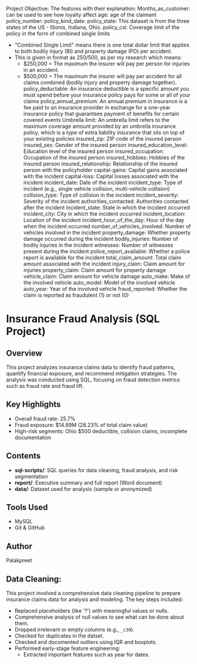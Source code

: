 Project Objective:
The features with their explanation:
Months_as_customer: can be used to see how loyalty affect
age: age of the claimant
policy_number:
policy_bind_date:
policy_state: This dataset is from the three states of the US - Illionis, Indiana, Ohio.
policy_csl: Coverage limit of the policy in the form of combined single limits
- "Combined Single Limit" means there is one total dollar limit that applies to both bodily injury (BI) and property damage (PD) per accident.
- This is given in format as 250/500, as per my research which means:
    - $250,000 = The maximum the insurer will pay per person for injuries in an accident.
    - $500,000 = The maximum the insurer will pay per accident for all claims combined (bodily injury and property damage together).
policy_deductable: An insurance deductible is a specific amount you must spend before your insurance policy pays for some or all of your claims
policy_annual_premium: An annual premium in insurance is a fee paid to an insurance provider in exchange for a one-year insurance policy that guarantees payment of benefits for certain covered events
Umbrella limit: An umbrella limit refers to the maximum coverage amount provided by an umbrella insurance policy, which is a type of extra liability insurance that sits on top of your existing policies
insured_zip: ZIP code of the insured person
insured_sex: Gender of the insured person
insured_education_level: Education level of the insured person
insured_occupation: Occupation of the insured person
insured_hobbies: Hobbies of the insured person
insured_relationship: Relationship of the insured person with the policyholder
capital-gains: Capital gains associated with the incident
capital-loss: Capital losses associated with the incident
incident_date: Date of the incident
incident_type: Type of incident (e.g., single vehicle collision, multi-vehicle collision)
collision_type: Type of collision in the incident
incident_severity: Severity of the incident
authorities_contacted: Authorities contacted after the incident
incident_state: State in which the incident occurred
incident_city: City in which the incident occurred
incident_location: Location of the incident
incident_hour_of_the_day: Hour of the day when the incident occurred
number_of_vehicles_involved: Number of vehicles involved in the incident
property_damage: Whether property damage occurred during the incident
bodily_injuries: Number of bodily injuries in the incident
witnesses: Number of witnesses present during the incident
police_report_available: Whether a police report is available for the incident
total_claim_amount: Total claim amount associated with the incident
injury_claim: Claim amount for injuries
property_claim: Claim amount for property damage
vehicle_claim: Claim amount for vehicle damage
auto_make: Make of the involved vehicle
auto_model: Model of the involved vehicle
auto_year: Year of the involved vehicle
fraud_reported: Whether the claim is reported as fraudulent (1) or not (0)

# Insurance Fraud Analysis (SQL Project)

## Overview
This project analyzes insurance claims data to identify fraud patterns, quantify financial exposure, and recommend mitigation strategies. The analysis was conducted using SQL, focusing on fraud detection metrics such as fraud rate and fraud lift.

## Key Highlights
- Overall fraud rate: 25.7%
- Fraud exposure: $14.89M (28.23% of total claim value)
- High-risk segments: Ohio $500 deductible, collision claims, incomplete documentation

## Contents
- **sql-scripts/**: SQL queries for data cleaning, fraud analysis, and risk segmentation
- **report/**: Executive summary and full report (Word document)
- **data/**: Dataset used for analysis (sample or anonymized)

## Tools Used
- MySQL
- Git & GitHub

## Author
Palakpreet 





## Data Cleaning:

This project involved a comprehensive data cleaning pipeline to prepare insurance claims data for analysis and modeling. The key steps included:

- Replaced placeholders (like '?') with meaningful values or nulls.
- Comprehensive analysis of null values to see what can be done about them.
- Dropped irrelevant or empty columns (e.g., `_c39`).
- Checked for duplicates in the datset.
- Checked and documented outliers using IQR and boxplots.
- Performed early-stage feature engineering:
  - Extracted important features such as year for dates.



